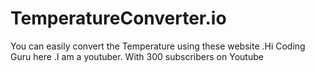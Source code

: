 # TemperatureConverter.io
You can easily convert the Temperature using these website .Hi Coding Guru here .I am a youtuber. With 300 subscribers on Youtube
